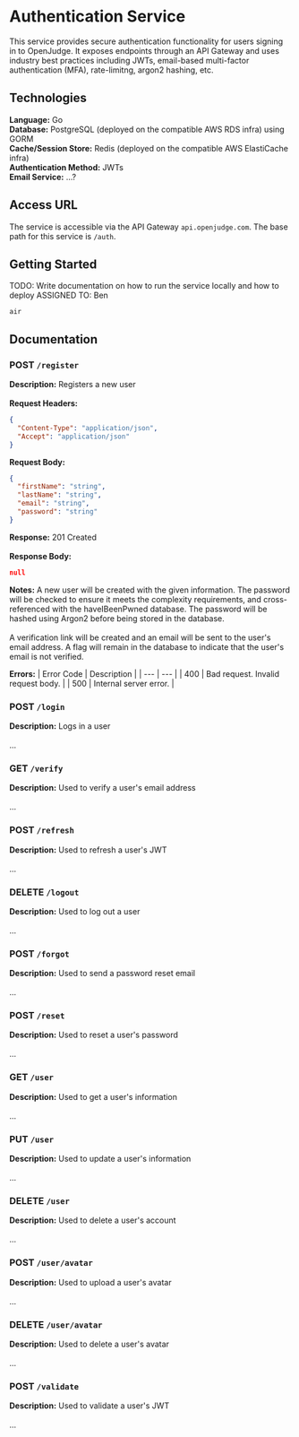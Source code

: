 # Authentication Service

This service provides secure authentication functionality for users signing in to OpenJudge. It
exposes endpoints through an API Gateway and uses industry best practices including JWTs,
email-based multi-factor authentication (MFA), rate-limitng, argon2 hashing, etc.

## Technologies

**Language:** Go </br> **Database:** PostgreSQL (deployed on the compatible AWS RDS infra) using
GORM </br> **Cache/Session Store:** Redis (deployed on the compatible AWS ElastiCache infra) </br>
**Authentication Method:** JWTs </br> **Email Service:** ...?

## Access URL

The service is accessible via the API Gateway `api.openjudge.com`. The base path for this service is
`/auth`.

## Getting Started

TODO: Write documentation on how to run the service locally and how to deploy ASSIGNED TO: Ben

```
air
```

## Documentation

### POST `/register`

**Description:** Registers a new user </br></br> **Request Headers:**

```json
{
  "Content-Type": "application/json",
  "Accept": "application/json"
}
```

**Request Body:**

```json
{
  "firstName": "string",
  "lastName": "string",
  "email": "string",
  "password": "string"
}
```

**Response:** 201 Created </br></br> **Response Body:**

```json
null
```

**Notes:** A new user will be created with the given information. The password will be checked to
ensure it meets the complexity requirements, and cross-referenced with the haveIBeenPwned database.
The password will be hashed using Argon2 before being stored in the database. </br> </br> A
verification link will be created and an email will be sent to the user's email address. A flag will
remain in the database to indicate that the user's email is not verified. </br>

**Errors:** | Error Code | Description | | --- | --- | | 400 | Bad request. Invalid request body. |
| 500 | Internal server error. |

### POST `/login`

**Description:** Logs in a user </br></br> ...

### GET `/verify`

**Description:** Used to verify a user's email address </br></br> ...

### POST `/refresh`

**Description:** Used to refresh a user's JWT </br></br> ...

### DELETE `/logout`

**Description:** Used to log out a user </br></br> ...

### POST `/forgot`

**Description:** Used to send a password reset email </br></br> ...

### POST `/reset`

**Description:** Used to reset a user's password </br></br> ...

### GET `/user`

**Description:** Used to get a user's information </br></br> ...

### PUT `/user`

**Description:** Used to update a user's information </br></br> ...

### DELETE `/user`

**Description:** Used to delete a user's account </br></br> ...

### POST `/user/avatar`

**Description:** Used to upload a user's avatar </br></br> ...

### DELETE `/user/avatar`

**Description:** Used to delete a user's avatar </br></br> ...

### POST `/validate`

**Description:** Used to validate a user's JWT </br></br> ...
